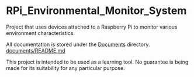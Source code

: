 # RPi_Environmental_Monitor_System
Project that uses devices attached to a Raspberry Pi to monitor various environment characteristics.

All documentation is stored under the [Documents](./documents) directory.  
[documents/README.md](./documents/README.md)

This project is intended to be used as a learning tool.
No guarantee is being made for its suitability for any particular purpose.
